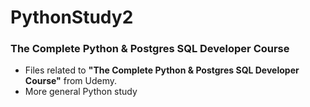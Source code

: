 # PythonStudy2

###  The Complete Python & Postgres SQL Developer Course
- Files related to **"The Complete Python & Postgres SQL Developer Course"** from Udemy.
- More general Python study
